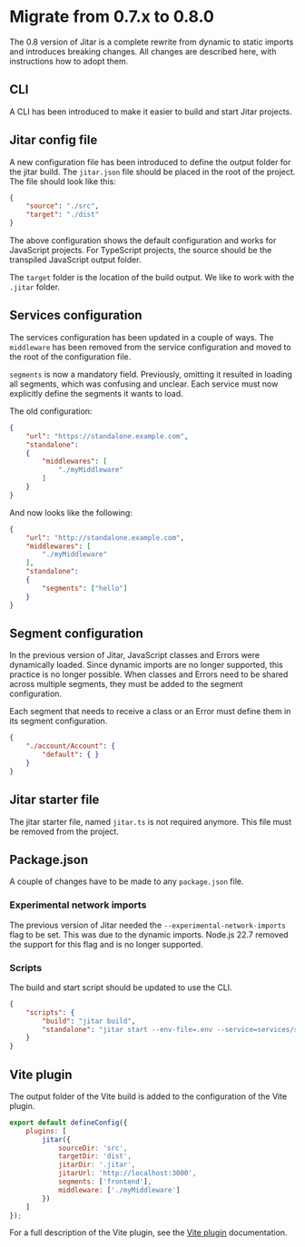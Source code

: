 # Migrate from 0.7.x to 0.8.0

The 0.8 version of Jitar is a complete rewrite from dynamic to static imports and introduces breaking changes. All changes are described here, with instructions how to adopt them.

## CLI

A CLI has been introduced to make it easier to build and start Jitar projects. 

## Jitar config file

A new configuration file has been introduced to define the output folder for the jitar build. The `jitar.json` file should be placed in the root of the project. The file should look like this:

```json
{
    "source": "./src",
    "target": "./dist"
}
```

The above configuration shows the default configuration and works for JavaScript projects. For TypeScript projects, the source should be the transpiled JavaScript output folder.

The `target` folder is the location of the build output. We like to work with the `.jitar` folder.

## Services configuration

The services configuration has been updated in a couple of ways. The `middleware` has been removed from the service configuration and moved to the root of the configuration file.

`segments` is now a mandatory field. Previously, omitting it resulted in loading all segments, which was confusing and unclear. Each service must now explicitly define the segments it wants to load.

The old configuration:

```json
{
    "url": "https://standalone.example.com",
    "standalone":
    {
        "middlewares": [
            "./myMiddleware"
        ]
    }
}
```

And now looks like the following:


```json
{
    "url": "http://standalone.example.com",
    "middlewares": [
        "./myMiddleware"
    ],
    "standalone":
    {
        "segments": ["hello"]
    }
}
```

## Segment configuration

In the previous version of Jitar, JavaScript classes and Errors were dynamically loaded. Since dynamic imports are no longer supported, this practice is no longer possible. When classes and Errors need to be shared across multiple segments, they must be added to the segment configuration.

Each segment that needs to receive a class or an Error must define them in its segment configuration.

```json
{
    "./account/Account": {
        "default": { }
    }
}
```

## Jitar starter file

The jitar starter file, named `jitar.ts` is not required anymore. This file must be removed from the project.

## Package.json

A couple of changes have to be made to any `package.json` file.

### Experimental network imports

The previous version of Jitar needed the `--experimental-network-imports` flag to be set. This was due to the dynamic imports. Node.js 22.7 removed the support for this flag and is no longer supported.

### Scripts

The build and start script should be updated to use the CLI.

```json
{
    "scripts": {
        "build": "jitar build",
        "standalone": "jitar start --env-file=.env --service=services/standalone.json"
    }
}
```

## Vite plugin

The output folder of the Vite build is added to the configuration of the Vite plugin.

```javascript
export default defineConfig({
    plugins: [
        jitar({
            sourceDir: 'src',
            targetDir: 'dist',
            jitarDir: '.jitar',
            jitarUrl: 'http://localhost:3000',
            segments: ['frontend'],
            middleware: ['./myMiddleware']
        })
    ]
});
```

For a full description of the Vite plugin, see the [Vite plugin](https://docs.jitar.dev/integrate/vite-plugin.html) documentation.